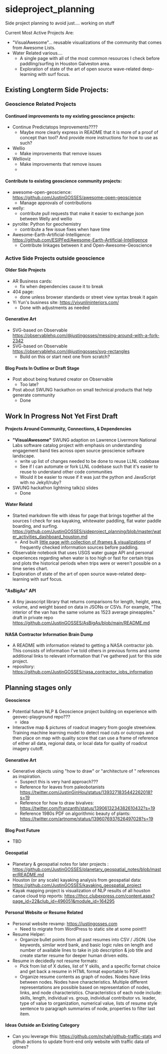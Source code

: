 # sideproject_planning
Side project planning to avoid just.... working on stuff

Current Most Active Projects Are:
- "VisualAwesome"... reusable visualizations of the community that comes from Awesome Lists.
- Water Related various....
  - A single page with all of the most common resources I check before paddling/surfing in Houston Galveston area. 
  - Exploration of state of the art of open source wave-related deep-learning with surf focus.


## Existing Longterm Side Projects:
### Geoscience Related Projects
#### Continued improvements to my existing geoscience projects:
- Continue Predictatops Improvements????
  - Maybe more clearly express in README that it is more of a proof of concept than tool? And provide more instructions for how to use as such?
- Wellio
  - Make improvements that remove issues
- Wellioviz
  - Make improvements that remove issues
  - 
#### Contribute to existing geoscience community projects:
- awesome-open-geoscience: https://github.com/JustinGOSSES/awesome-open-geoscience
  - Manage approvals of contributions
- welly:
  - contribute pull requests that make it easier to exchange json between Welly and wellio
- pyrolite: Python for geochemistry
  - contribute a few issue fixes when have time
- Awesome-Earth-Artificial-Intelligence:  https://github.com/ESIPFed/Awesome-Earth-Artificial-Intelligence
  - Contribute linkages between it and Open-Awesome-Geoscience

### Active Side Projects outside geoscience
#### Older Side Projects
- AR Business cards:
  - fix when dependencies cause it to break
- 404 page: 
  - done unless browser standards or street view syntax break it again
- Yi Yun's business site: https://yiyunlininteriors.com/
  - Done with adjustments as needed

#### Generative Art
- SVG-based on Observable https://observablehq.com/@justingosses/messing-around-with-a-fork-2342
- SVG-based on Observable https://observablehq.com/@justingosses/svg-rectangles
  - Build on this or start next one from scratch?



#### Blog Posts In Outline or Draft Stage
- Post about being featured creator on Observable
  - Too late?
- Post about SWUNG hackathon on small technical products that help generate community
    - Done


## Work In Progress Not Yet First Draft


#### Projects Around Community, Connections, & Dependencies
- <b>"VisualAwesome"</b> SWUNG adaption on Lawrence Livermore National Labs software catalog project with emphasis on understanding engagement band ties across open source geoscience software landscape.
  - write up list of changes needed to be done to reuse LLNL codebase
  - See if I can automate or fork LLNL codebase such that it's easier to reuse to understand other code communities
  - Would it be easier to reuse if it was just the python and JavaScript with no Jekyll/ruby?
- SWUNG hackathon lightning talk(s) slides
  - Done

#### Water Relatd
- Started markdown file with ideas for page that brings together all the sources I check for sea kayaking, whitewater paddling, flat water paddle boarding, and surfing. <a href="https://github.com/JustinGOSSES/sideproject_planning/blob/master/water_activities_dashboard_houston.md">https://github.com/JustinGOSSES/sideproject_planning/blob/master/water_activities_dashboard_houston.md</a>
  - And built <a href="https://github.com/JustinGOSSES/water_check_houston">little page with collection of iframes & visualizations</a> of frequently checked inforrmation sources before paddling.
- Observable notebook that uses USGS water guage API and personal experiences regarding when water is too high or fast for certain trips and plots the historical periods when trips were or weren't possible on a time series chart. 
- Exploration of state of the art of open source wave-related deep-learning with surf focus.

#### "AsBigAs" API
- A tiny javascript library that returns comparisons for length, height, area, volume, and weight based on data in JSONs or CSVs. For example, "The interior of the van has the same volume as 1523 average pineapples." draft in private repo https://github.com/JustinGOSSES/AsBigAs/blob/main/README.md

#### NASA Contractor Information Brain Dump
- A README with information related to getting a NASA contractor job. This consists of information I've told others in previous forms and some additional links to relevant information that I've gathered just for this side project. 
- repository: https://github.com/JustinGOSSES/nasa_contractor_jobs_information 


## Planning stages only
#### Geoscience
- Potential future NLP & Geoscience project building on experience with geovec-playground repo???
  - idea
- Interactive map & pictures of roadcut imagery from google streetview. Training machine learning model to detect road cuts or outcrops and then place on map with quality score that can use a frame of reference of either all data, regional data, or local data for quality of roadcut imagery cutoff. 


#### Generative Art 
- Generative objects using "how to draw" or "architecture of " references as inspiration. 
  - Suspect this is very hard approach???
  - Reference for leaves from paleobotanists https://twitter.com/JustinGinHou/status/1393271835442262018?s=19
  - Reference for how to draw bivalves: https://twitter.com/franzanth/status/1390613234382610432?s=19
  - Reference 1980s PDF on algorithmic beauty of plants: https://twitter.com/artnome/status/1396076937626497028?s=19

#### Blog Post Future
 - TBD

#### Geospatial
- Planetary & geospatial notes for later projects : https://github.com/JustinGOSSES/planetary_geospatial_notes/blob/master/README.md
- Houston (or any scale) kayaking analysis from geospatial data: https://github.com/JustinGOSSES/kayaking_geospatial_project
- Kayak mapping project is visualization of NLP results of all houston canoe cloud trip reports: https://thcc.clubexpress.com/content.aspx?page_id=22&club_id=496051&module_id=164295

#### Personal Website or Resume Related 
- Personal website revamp: https://justingosses.com
  - Need to migrate from WordPress to static site at some point!!!
- Resume Helper:
  - Organize bullet points from all past resumes into CSV / JSON. Use keywords, similar word bank, and basic logic rules on length and number of available lines to take in job description & job title and create starter resume for deeper human driven edits.
- Resume in decidedly not resume formats: 
  - Pick from list of X duties, list of Y skills, and a specific format choice and get back a resume in HTML format exportable to PDF.
  - Organize resume contents as graph of nodes. Nodes have links between nodes. Nodes have characteristics. Multiple different representations are possible based on representation of nodes, links, and node characteristics. Characteristics of each node include: skills, length, individual vs. group, individual contributor vs. leader, type of value to organization, numerical value, lists of resume style sentence to paragraph summaries of node, properties to filter last item.

#### Ideas Outside an Existing Category
- Can you leverage this: https://github.com/nchah/github-traffic-stats and github actions to update front-end only website with traffic data of clones?

